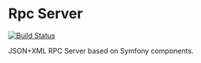 Rpc Server
========
[![Build Status](https://travis-ci.org/moriony/rpc-server.svg?branch=master)](https://travis-ci.org/moriony/rpc-server)

JSON+XML RPC Server based on Symfony components.
